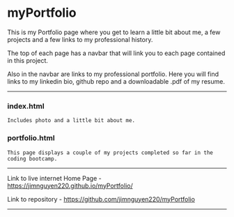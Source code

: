 # myPortfolio

This is my Portfolio page where you get to learn a little bit about me, a few projects and a few links  to my professional history.

The top of each page has a navbar that will link you to each page contained in this project.

Also in the navbar are links to my professional portfolio.  Here you will find links to my linkedin bio, github repo and a downloadable .pdf of my resume.



-------------------------------------------


### index.html
    Includes photo and a little bit about me. 

<!-- ### contact.html
    This page contains a form where you are able to send me a message.  The 'submit' button is not functional at this time -->

### portfolio.html
    This page displays a couple of my projects completed so far in the coding bootcamp.
-------------------------------
Link to live internet Home Page - https://jimnguyen220.github.io/myPortfolio/

Link to repository - https://github.com/jimnguyen220/myPortfolio

-------------------------------



